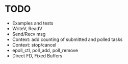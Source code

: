 # TODO
* Examples and tests
* WriteV, ReadV
* Send/Recv msg
* Context: add counting of submitted and polled tasks
* Context: stop/cancel
* epoll_ctl, poll_add, poll_remove
* Direct FD, Fixed Buffers
